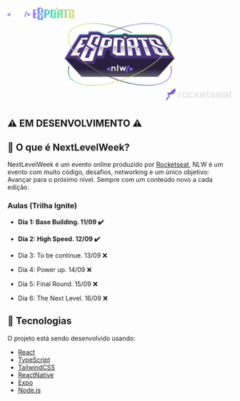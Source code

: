 <h1 align="center">
  <div align="left">
    <a href="https://rocketseat.com.br">
      <img alt="rocketseat" src="./README-assets/nlw-esports-logo.svg" width="150px" />
    </a>
  </div>

  <img alt="NLW_eSports" src="./README-assets/nlw-esports-full-logo.svg" width="250px" />

  <div align="right">
    <a href="https://rocketseat.com.br">
      <img alt="rocketseat" src="./README-assets/rocketseat-logo.svg" width="150px" />
    </a>
  </div>
</h1>

## :warning: **EM DESENVOLVIMENTO** :warning:

## :page_with_curl: O que é NextLevelWeek?

NextLevelWeek é um evento online produzido por [Rocketseat](https://github.com/rocketseat), NLW é um evento com muito código, desafios, networking e um único objetivo: Avançar para o próximo nível. Sempre com um conteúdo novo a cada edição.

### Aulas (Trilha Ignite)
- **Dia 1: Base Building. 11/09 :heavy_check_mark:**

- **Dia 2: High Speed. 12/09 :heavy_check_mark:**

- Dia 3: To be continue. 13/09 :x:

- Dia 4: Power up. 14/09 :x:

- Dia 5: Final Round. 15/09 :x:

- Dia 6: The Next Level. 16/09 :x:

## :rocket: Tecnologias

O projeto está sendo desenvolvido usando:

- [React][reactjs]
- [TypeScript][typescript]
- [TailwindCSS][tailwindcss]
- [ReactNative][Reactnative]
- [Expo][expo]
- [Node.js][nodejs]

[reactjs]: https://reactjs.org
[typescript]: https://www.typescriptlang.org/
[tailwindcss]: https://tailwindcss.com
[reactnative]: https://reactnative.dev
[expo]: https://expo.io
[nodejs]: https://nodejs.org/en/